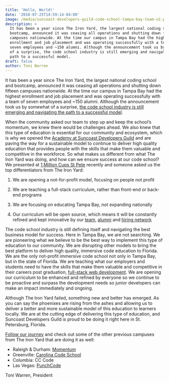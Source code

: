 ```yaml
---
title: 'Hello, World!'
date: '2018-07-25T14:59:14-04:00'
image: /media/suncoast-developers-guild-code-school-tampa-bay-team-v2.png
description: >
  It has been a year since The Iron Yard, the largest national coding school and
  bootcamp, announced it was ceasing all operations and shutting down fifteen
  campuses nationwide. At the time our campus in Tampa Bay had the highest
  enrollment and job placement and was operating successfully with a team of
  seven employees and ~150 alumni. Although the announcement took us by somewhat
  of a surprise, the code school industry is still emerging and navigating the
  path to a successful model. 
draft: false
author: Toni Warren
---
```

It has been a year since The Iron Yard, the largest national coding school and bootcamp, announced it was ceasing all operations and shutting down fifteen campuses nationwide. At the time our campus in Tampa Bay had the highest enrollment and job placement and was operating successfully with a team of seven employees and ~150 alumni. Although the announcement took us by somewhat of a surprise, [the code school industry is still emerging and navigating the path to a successful model](https://www.edsurge.com/news/2018-03-30-coding-bootcamps-cross-the-chasm). 

When the community asked our team to step up and keep the school’s momentum, we knew there would be challenges ahead. We also knew that this type of education is essential for our community and ecosystem, which is why we opened the [Academy at Suncoast Developers Guild](https://www.edsurge.com/news/2018-03-30-coding-bootcamps-cross-the-chasm) and are paving the way for a sustainable model to continue to deliver high quality education that provides people with the skills that make them valuable and competitive in the workforce. So what makes us different from what The Iron Yard was doing, and how can we ensure success at our code school? We presented at [1 Million Cups St Pete](https://www.1millioncups.com/stpete) recently and someone asked us the top differentiators from The Iron Yard:

1.  We are opening a not-for-profit model, focusing on people not profit

2.  We are teaching a full-stack curriculum, rather than front-end or back-end programs

3.  We are focusing on educating Tampa Bay, not expanding nationally

4.  Our curriculum will be open source, which means it will be constantly refined and kept innovative by our [team](https://suncoast.io/team), [alumni](https://suncoast.io/academy/success) and [hiring network](https://suncoast.io/academy/success)

The code school industry is still defining itself and navigating the best business model for success. Here in Tampa Bay, we are not searching. We are pioneering what we believe to be the best way to implement this type of education to our community. We are disrupting other models to bring the best platform to deliver high quality, immersive code education to Florida. We are the only not-profit immersive code school not only in Tampa Bay, but in the state of Florida. We are teaching what our employers and students need to have the skills that make them valuable and competitive in their careers post graduation, [full-stack web development](https://suncoast.io/academy). We are opening our curriculum to be enhanced and refined by everyone so we continue to be proactive and surpass the development needs so junior developers can make an impact immediately and ongoing. 

Although The Iron Yard failed, something new and better has emerged. As you can say the phoenixes are rising from the ashes and allowing us to deliver a better and more sustainable model of this education to learners locally. We are at the cutting edge of delivering this type of education, and Suncoast Developers Guild is proud to be doing it right here in St. Petersburg, Florida. 

[Follow our journey](https://suncoast.io/blog/) and check out some of the other previous campuses from The Iron Yard that are doing it as well:

- Raleigh & Durham: [Momentum](https://www.momentumlearn.com/) 
- Greenville: [Carolina Code School](https://carolinacodeschool.org/) 
- Columbia: CC Code 
- Las Vegas: [PunchCode](https://punchcode.org/) 

Toni Warren, President

